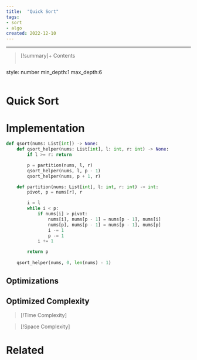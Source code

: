 ```yaml
---
title:  "Quick Sort"
tags:
- sort
- algo
created: 2022-12-10
---
```

---


>[!summary]+ Contents
>```toc
style: number
min_depth:1
max_depth:6 
>```

# Quick Sort

# Implementation

```python
def qsort(nums: List[int]) -> None:
    def qsort_helper(nums: List[int], l: int, r: int) -> None:
        if l >= r: return

        p = partition(nums, l, r)
        qsort_helper(nums, l, p - 1)
        qsort_helper(nums, p + 1, r)

    def partition(nums: List[int], l: int, r: int) -> int:
        pivot, p = nums[r], r

        i = l
        while i < p:
            if nums[i] > pivot: 
                nums[i], nums[p - 1] = nums[p - 1], nums[i]
                nums[p], nums[p - 1] = nums[p - 1], nums[p]
                i -= 1
                p -= 1
            i += 1

        return p
        
    qsort_helper(nums, 0, len(nums) - 1)
```

## Optimizations

## Optimized Complexity

>[!Time Complexity]

>[!Space Complexity]



# Related
